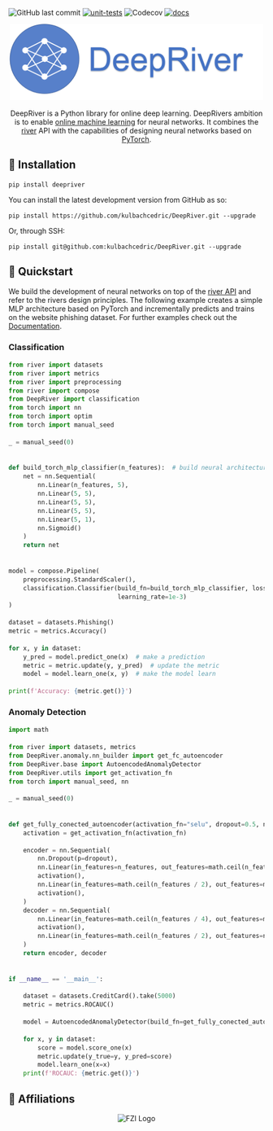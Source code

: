![GitHub last commit](https://img.shields.io/github/last-commit/kulbachcedric/DeepRiver)
[![unit-tests](https://github.com/kulbachcedric/DeepRiver/actions/workflows/unit-tests.yml/badge.svg)](https://github.com/kulbachcedric/DeepRiver/actions/workflows/unit-tests.yml)
![Codecov](https://img.shields.io/codecov/c/github/kulbachcedric/DeepRiver)
[![docs](https://github.com/kulbachcedric/IncrementalTorch/actions/workflows/mkdocs.yml/badge.svg)](https://github.com/kulbachcedric/IncrementalTorch/actions/workflows/unit_test.yml)

<p align="center">
  <img height="150px" src="docs/img/logo.png" alt="incremental dl logo">
</p>

<p align="center">
    DeepRiver is a Python library for online deep learning.
    DeepRivers ambition is to enable <a href="https://www.wikiwand.com/en/Online_machine_learning">online machine learning</a> for neural networks.
    It combines the <a href="https://www.riverml.xyz">river</a> API with the capabilities of designing neural networks based on <a href="https://pytorch.org">PyTorch</a>.
</p>

## 💈 Installation
```shell
pip install deepriver
```
You can install the latest development version from GitHub as so:
```shell
pip install https://github.com/kulbachcedric/DeepRiver.git --upgrade
```

Or, through SSH:
```shell
pip install git@github.com:kulbachcedric/DeepRiver.git --upgrade
```


## 🍫 Quickstart
We build the development of neural networks on top of the <a href="https://www.riverml.xyz">river API</a> and refer to the rivers design principles.
The following example creates a simple MLP architecture based on PyTorch and incrementally predicts and trains on the website phishing dataset.
For further examples check out the <a href="http://kulbachcedric.github.io/DeepRiver/">Documentation</a>.
### Classification
```python
from river import datasets
from river import metrics
from river import preprocessing
from river import compose
from DeepRiver import classification
from torch import nn
from torch import optim
from torch import manual_seed

_ = manual_seed(0)


def build_torch_mlp_classifier(n_features):  # build neural architecture
    net = nn.Sequential(
        nn.Linear(n_features, 5),
        nn.Linear(5, 5),
        nn.Linear(5, 5),
        nn.Linear(5, 5),
        nn.Linear(5, 1),
        nn.Sigmoid()
    )
    return net


model = compose.Pipeline(
    preprocessing.StandardScaler(),
    classification.Classifier(build_fn=build_torch_mlp_classifier, loss_fn='bce', optimizer_fn=optim.Adam,
                              learning_rate=1e-3)
)

dataset = datasets.Phishing()
metric = metrics.Accuracy()

for x, y in dataset:
    y_pred = model.predict_one(x)  # make a prediction
    metric = metric.update(y, y_pred)  # update the metric
    model = model.learn_one(x, y)  # make the model learn

print(f'Accuracy: {metric.get()}')
```

### Anomaly Detection

```python
import math

from river import datasets, metrics
from DeepRiver.anomaly.nn_builder import get_fc_autoencoder
from DeepRiver.base import AutoencodedAnomalyDetector
from DeepRiver.utils import get_activation_fn
from torch import manual_seed, nn

_ = manual_seed(0)


def get_fully_conected_autoencoder(activation_fn="selu", dropout=0.5, n_features=3):
    activation = get_activation_fn(activation_fn)

    encoder = nn.Sequential(
        nn.Dropout(p=dropout),
        nn.Linear(in_features=n_features, out_features=math.ceil(n_features / 2)),
        activation(),
        nn.Linear(in_features=math.ceil(n_features / 2), out_features=math.ceil(n_features / 4)),
        activation(),
    )
    decoder = nn.Sequential(
        nn.Linear(in_features=math.ceil(n_features / 4), out_features=math.ceil(n_features / 2)),
        activation(),
        nn.Linear(in_features=math.ceil(n_features / 2), out_features=n_features),
    )
    return encoder, decoder


if __name__ == '__main__':

    dataset = datasets.CreditCard().take(5000)
    metric = metrics.ROCAUC()

    model = AutoencodedAnomalyDetector(build_fn=get_fully_conected_autoencoder, lr=0.01)

    for x, y in dataset:
        score = model.score_one(x)
        metric.update(y_true=y, y_pred=score)
        model.learn_one(x=x)
    print(f'ROCAUC: {metric.get()}')
```

## 🏫 Affiliations
<p align="center">
    <img src="https://upload.wikimedia.org/wikipedia/de/thumb/4/44/Fzi_logo.svg/1200px-Fzi_logo.svg.png?raw=true" alt="FZI Logo" height="200"/>
</p>
